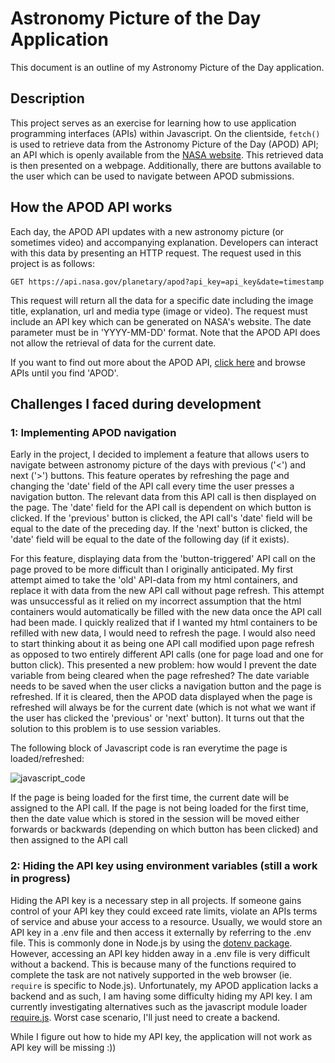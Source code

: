 # Astronomy Picture of the Day Application

This document is an outline of my Astronomy Picture of the Day application. 

## Description

This project serves as an exercise for learning how to use application programming interfaces (APIs) within Javascript. On the clientside, `fetch()` is used to retrieve data from the Astronomy Picture of the Day (APOD) API; an API which is openly available from the [NASA website](https://api.nasa.gov/). This retrieved data is then presented on a webpage. Additionally, there are buttons available to the user which can be used to navigate between APOD submissions. 

## How the APOD API works

Each day, the APOD API updates with a new astronomy picture (or sometimes video) and accompanying explanation. Developers can interact with this data by presenting an HTTP request. The request used in this project is as follows: 

`GET https://api.nasa.gov/planetary/apod?api_key=api_key&date=timestamp`

This request will return all the data for a specific date including the image title, explanation, url and media type (image or video). The request must include an API key which can be generated on NASA's website. The date parameter must be in 'YYYY-MM-DD' format. Note that the APOD API does not allow the retrieval of data for the current date.

If you want to find out more about the APOD API, [click here](https://api.nasa.gov/) and browse APIs until you find 'APOD'. 

## Challenges I faced during development   
### 1: Implementing APOD navigation

Early in the project, I decided to implement a feature that allows users to navigate between astronomy picture of the days with previous ('<') and next ('>') buttons. This feature operates by refreshing the page and changing the 'date' field of the API call every time the user presses a navigation button. The relevant data from this API call is then displayed on the page. The 'date' field for the API call is dependent on which button is clicked. If the 'previous' button is clicked, the API call's 'date' field will be equal to the date of the preceding day. If the 'next' button is clicked, the 'date' field will be equal to the date of the following day (if it exists).

For this feature, displaying data from the 'button-triggered' API call on the page proved to be more difficult than I originally anticipated. My first attempt aimed to take the 'old' API-data from my html containers, and replace it with data from the new API call without page refresh. This attempt was unsuccessful as it relied on my incorrect assumption that the html containers would automatically be filled with the new data once the API call had been made. I quickly realized that if I wanted my html containers to be refilled with new data, I would need to refresh the page. I would also need to start thinking about it as being one API call modified upon page refresh as opposed to two entirely different API calls (one for page load and one for button click). This presented a new problem: how would I prevent the date variable from being cleared when the page refreshed? The date variable needs to be saved when the user clicks a navigation button and the page is refreshed. If it is cleared, then the APOD data displayed when the page is refreshed will always be for the current date (which is not what we want if the user has clicked the 'previous' or 'next' button). It turns out that the solution to this problem is to use session variables.

The following block of Javascript code is ran everytime the page is loaded/refreshed: 

![javascript_code ](https://user-images.githubusercontent.com/85216187/123647070-1e840180-d86b-11eb-9f7c-1d72cf0b6dcc.jpg)

If the page is being loaded for the first time, the current date will be assigned to the API call. If the page is not being loaded for the first time, then the date value which is stored in the session will be moved either forwards or backwards (depending on which button has been clicked) and then assigned to the API call

### 2: Hiding the API key using environment variables (still a work in progress)

Hiding the API key is a necessary step in all projects. If someone gains control of your API key they could exceed rate limits, violate an APIs terms of service and abuse your access to a resource. Usually, we would store an API key in a .env file and then access it externally by referring to the .env file. This is commonly done in Node.js by using the [dotenv package](https://www.npmjs.com/package/dotenv). However, accessing an API key hidden away in a .env file is very difficult without a backend. This is because many of the functions required to complete the task are not natively supported in the web browser (ie. `require` is specific to Node.js). Unfortunately, my APOD application lacks a backend and as such, I am having some difficulty hiding my API key. I am currently investigating alternatives such as the javascript module loader [require.js](https://requirejs.org/). Worst case scenario, I'll just need to create a backend. 
 
While I figure out how to hide my API key, the application will not work as API key will be missing :))

